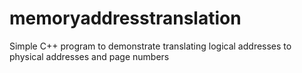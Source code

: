 # memoryaddresstranslation
Simple C++ program to demonstrate translating logical addresses to physical addresses and page numbers
